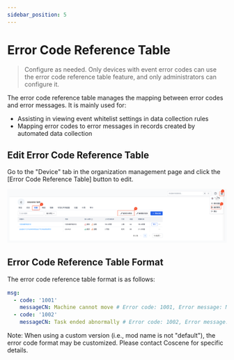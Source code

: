 ```yaml
---
sidebar_position: 5
---
```


# Error Code Reference Table

> Configure as needed. Only devices with event error codes can use the error code reference table feature, and only administrators can configure it.

The error code reference table manages the mapping between error codes and error messages. It is mainly used for:

- Assisting in viewing event whitelist settings in data collection rules
- Mapping error codes to error messages in records created by automated data collection

## Edit Error Code Reference Table

Go to the "Device" tab in the organization management page and click the [Error Code Reference Table] button to edit.

![organization device error code](./img/device-error-code.png)

## Error Code Reference Table Format

The error code reference table format is as follows:

```yaml
msg:
  - code: '1001'
    messageCN: Machine cannot move # Error code: 1001, Error message: Machine cannot move
  - code: '1002'
    messageCN: Task ended abnormally # Error code: 1002, Error message: Task ended abnormally
```

Note: When using a custom version (i.e., mod name is not "default"), the error code format may be customized. Please contact Coscene for specific details.
